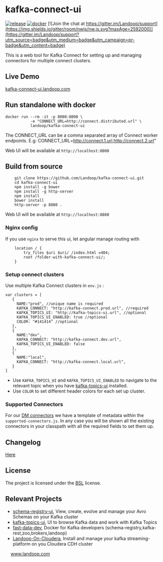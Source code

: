 # kafka-connect-ui

[![release](http://github-release-version.herokuapp.com/github/landoop/kafka-connect-ui/release.svg?style=flat)](https://github.com/landoop/kafka-connect-ui/releases/latest)
[![docker](https://img.shields.io/docker/pulls/landoop/kafka-connect-ui.svg?style=flat)](https://hub.docker.com/r/landoop/kafka-connect-ui/)
[![Join the chat at https://gitter.im/Landoop/support](https://img.shields.io/gitter/room/nwjs/nw.js.svg?maxAge=2592000)](https://gitter.im/Landoop/support?utm_source=badge&utm_medium=badge&utm_campaign=pr-badge&utm_content=badge)

This is a web tool for Kafka Connect for setting up and managing connectors for multiple connect clusters.

## Live Demo
[kafka-connect-ui.landoop.com](http://kafka-connect-ui.landoop.com)

## Run standalone with docker

```
docker run --rm -it -p 8000:8000 \
           -e "CONNECT_URL=http://connect.distributed.url" \
           landoop/kafka-connect-ui
```

The CONNECT_URL can be a comma separated array of Connect worker endpoints. E.g: CONNECT_URL=http://connect.1.url,http://connect.2.url"

Web UI will be available at `http://localhost:8000`


## Build from source

```
    git clone https://github.com/Landoop/kafka-connect-ui.git
    cd kafka-connect-ui
    npm install -g bower
    npm install -g http-server
    npm install
    bower install
    http-server -p 8080 .
```
Web UI will be available at `http://localhost:8080`

### Nginx config

If you use `nginx` to serve this ui, let angular manage routing with
```
    location / {
        try_files $uri $uri/ /index.html =404;
        root /folder-with-kafka-connect-ui/;
    }
```

### Setup connect clusters

Use multiple Kafka Connect clusters in `env.js` :
```
var clusters = [
   {
     NAME:"prod", //unique name is required
     KAFKA_CONNECT: "http://kafka-connect.prod.url", //required
     KAFKA_TOPICS_UI: "http://kafka-topics-ui.url", //optional
     KAFKA_TOPICS_UI_ENABLED: true //optional
     COLOR: "#141414" //optional
   },
   {
     NAME:"dev",
     KAFKA_CONNECT: "http://kafka-connect.dev.url",
     KAFKA_TOPICS_UI_ENABLED: false
   },
   {
     NAME:"local",
     KAFKA_CONNECT: "http://kafka-connect.local.url",
   }
]

```
* Use `KAFKA_TOPICS_UI` and `KAFKA_TOPICS_UI_ENABLED` to navigate to the relevant topic when you have [kafka-topics-ui](https://github.com/Landoop/kafka-topics-ui) installed.
* Use `COLOR` to set different header colors for each set up cluster.

### Supported Connectors
For our [DM connectors](http://www.landoop.com/capabilities/kafka-connectors/)  we have a template of metadata within the `supported-connectors.js`. In any case you will be shown all the existing connectors in your classpath with all the required fields to set them up.

## Changelog
[Here](https://github.com/Landoop/kafka-connect-ui/releases)

## License

The project is licensed under the [BSL](http://www.landoop.com/bsl) license.

## Relevant Projects

* [schema-registry-ui](https://github.com/Landoop/schema-registry-ui), View, create, evolve and manage your Avro Schemas on your Kafka cluster
* [kafka-topics-ui](https://github.com/Landoop/kafka-topics-ui), UI to browse Kafka data and work with Kafka Topics                   
* [fast-data-dev](https://github.com/Landoop/fast-data-dev), Docker for Kafka developers (schema-registry,kafka-rest,zoo,brokers,landoop) 
* [Landoop-On-Cloudera](https://github.com/Landoop/Landoop-On-Cloudera), Install and manage your kafka streaming-platform on you Cloudera CDH cluster



<img src="http://www.landoop.com/images/landoop-dark.svg" width="13"> www.landoop.com
